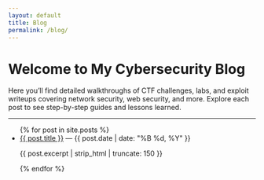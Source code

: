 ```yaml
---
layout: default
title: Blog
permalink: /blog/
---
```


# Welcome to My Cybersecurity Blog

Here you’ll find detailed walkthroughs of CTF challenges, labs, and exploit writeups covering network security, web security, and more. Explore each post to see step-by-step guides and lessons learned.

---

<ul>
{% for post in site.posts %}
  <li>
    <a href="{{ post.url }}">{{ post.title }}</a> — {{ post.date | date: "%B %d, %Y" }}
    <p>{{ post.excerpt | strip_html | truncate: 150 }}</p>
  </li>
{% endfor %}
</ul>

